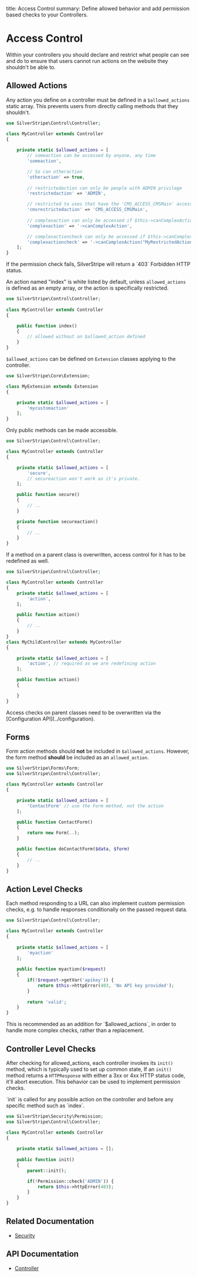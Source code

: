 title: Access Control
summary: Define allowed behavior and add permission based checks to your Controllers.

# Access Control

Within your controllers you should declare and restrict what people can see and do to ensure that users cannot run 
actions on the website they shouldn't be able to. 

## Allowed Actions

Any action you define on a controller must be defined in a `$allowed_actions` static array. This prevents users from
directly calling methods that they shouldn't.

```php
use SilverStripe\Control\Controller;

class MyController extends Controller 
{
    
    private static $allowed_actions = [
        // someaction can be accessed by anyone, any time
        'someaction', 

        // So can otheraction
        'otheraction' => true, 
        
        // restrictedaction can only be people with ADMIN privilege
        'restrictedaction' => 'ADMIN', 

        // restricted to uses that have the 'CMS_ACCESS_CMSMain' access
        'cmsrestrictedaction' => 'CMS_ACCESS_CMSMain',
        
        // complexaction can only be accessed if $this->canComplexAction() returns true.
        'complexaction' => '->canComplexAction',

        // complexactioncheck can only be accessed if $this->canComplexAction("MyRestrictedAction", false, 42) is true.
        'complexactioncheck' => '->canComplexAction("MyRestrictedAction", false, 42)',
    ];
}
```

<div class="info">
If the permission check fails, SilverStripe will return a `403` Forbidden HTTP status.
</div>

An action named "index" is white listed by default, unless `allowed_actions` is defined as an empty array, or the action 
is specifically restricted.

```php
use SilverStripe\Control\Controller;
 
class MyController extends Controller 
{

    public function index() 
    {
        // allowed without an $allowed_action defined
    }
}
```

`$allowed_actions` can be defined on `Extension` classes applying to the controller.

```php
use SilverStripe\Core\Extension;

class MyExtension extends Extension 
{

    private static $allowed_actions = [
        'mycustomaction'
    ];
}
```

Only public methods can be made accessible.

```php
use SilverStripe\Control\Controller;

class MyController extends Controller 
{

    private static $allowed_actions = [
        'secure',
        // secureaction won't work as it's private.
    ];

    public function secure() 
    {
        // ..
    }

    private function secureaction() 
    {
        // ..
    }
}

```

If a method on a parent class is overwritten, access control for it has to be redefined as well.

```php
use SilverStripe\Control\Controller;

class MyController extends Controller 
{
    private static $allowed_actions = [
        'action',
    ];

    public function action() 
    {
        // ..
    }
}
class MyChildController extends MyController 
{

    private static $allowed_actions = [
        'action', // required as we are redefining action
    ];

    public function action() 
    {

    }
}

```

<div class="notice" markdown="1">
Access checks on parent classes need to be overwritten via the [Configuration API](../configuration).
</div>

## Forms

Form action methods should **not** be included in `$allowed_actions`. However, the form method **should** be included 
as an `allowed_action`.

```php
use SilverStripe\Forms\Form;
use SilverStripe\Control\Controller;

class MyController extends Controller 
{

    private static $allowed_actions = [
        'ContactForm' // use the Form method, not the action
    ];

    public function ContactForm() 
    {
        return new Form(..);
    }

    public function doContactForm($data, $form) 
    {
        // ..
    }
}

```

## Action Level Checks

Each method responding to a URL can also implement custom permission checks, e.g. to handle responses conditionally on 
the passed request data.

```php
use SilverStripe\Control\Controller;

class MyController extends Controller 
{
    
    private static $allowed_actions = [
        'myaction'
    ];
    
    public function myaction($request) 
    {
        if(!$request->getVar('apikey')) {
            return $this->httpError(403, 'No API key provided');
        } 
            
        return 'valid';
    }
}

```

<div class="notice" markdown="1">
This is recommended as an addition for `$allowed_actions`, in order to handle more complex checks, rather than a 
replacement.
</div>

## Controller Level Checks

After checking for allowed_actions, each controller invokes its `init()` method, which is typically used to set up 
common state, If an `init()` method returns a `HTTPResponse` with either a 3xx or 4xx HTTP status code, it'll abort 
execution. This behavior can be used to implement permission checks.

<div class="info" markdown="1">
`init` is called for any possible action on the controller and before any specific method such as `index`.
</div>

```php
use SilverStripe\Security\Permission;
use SilverStripe\Control\Controller;

class MyController extends Controller 
{
    
    private static $allowed_actions = [];
    
    public function init() 
    {
        parent::init();

        if(!Permission::check('ADMIN')) {
            return $this->httpError(403);
        }
    }
}
```

## Related Documentation

* [Security](../security)

## API Documentation

* [Controller](api:SilverStripe\Control\Controller)
